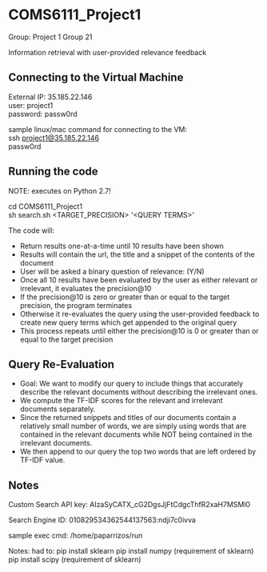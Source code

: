 # COMS6111_Project1

Group: Project 1 Group 21

Information retrieval with user-provided relevance feedback

## Connecting to the Virtual Machine

External IP: 35.185.22.146 <br/>
user: project1 <br/>
password: passw0rd

sample linux/mac command for connecting to the VM:<br/>
    ssh project1@35.185.22.146<br/>
    passw0rd<br/>

## Running the code

NOTE: executes on Python 2.7!

cd COMS6111_Project1 <br/>
sh search.sh &lt;TARGET_PRECISION&gt; '&lt;QUERY TERMS&gt;'

The code will:
* Return results one-at-a-time until 10 results have been shown
* Results will contain the url, the title and a snippet of the contents of the document
* User will be asked a binary question of relevance: (Y/N)
* Once all 10 results have been evaluated by the user as either relevant or irrelevant, it evaluates the precision@10
* If the precision@10 is zero or greater than or equal to the target precision, the program terminates
* Otherwise it re-evaluates the query using the user-provided feedback to create new query terms which get appended to the original query
* This process repeats until either the precision@10 is 0 or greater than or equal to the target precision

## Query Re-Evaluation

* Goal: We want to modify our query to include things that accurately describe the relevant documents without describing the irrelevant ones.
* We compute the TF-IDF scores for the relevant and irrelevant documents separately.
* Since the returned snippets and titles of our documents contain a relatively small number of words, we are simply using words that are contained in the relevant documents while NOT being contained in the irrelevant documents.
* We then append to our query the top two words that are left ordered by TF-IDF value.

## Notes

Custom Search API key:
AIzaSyCATX_cG2DgsJjFtCdgcThfR2xaH7MSMl0

Search Engine ID:
010829534362544137563:ndji7c0ivva

sample exec cmd:
/home/paparrizos/run

Notes:
had to:
pip install sklearn
pip install numpy (requirement of sklearn)
pip install scipy (requirement of sklearn)
